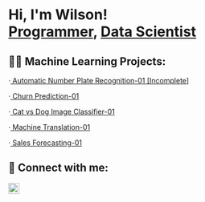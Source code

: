 <h1>Hi, I'm Wilson! <br/><a href="https://github.com/wilsonchs2017">Programmer</a>, <a href="https://www.linkedin.com/in/wilsonchs2017/">Data Scientist</a>

<h2>👨‍💻 Machine Learning Projects:</h2>
<div align = "left">
  
·<a href = "https://github.com/wilsonchs2017/Automatic_Number_Plate_Recognition_01_V1"> Automatic Number Plate Recognition-01 [Incomplete]</a>
  
·<a href = "https://github.com/wilsonchs2017/Churn_Prediction_01_V1"> Churn Prediction-01 </a>
  
·<a href = "https://github.com/wilsonchs2017/Cat_vs_Dog_Image_Classifier_01_V1"> Cat vs Dog Image Classifier-01 </a>
  
·<a href = "https://github.com/wilsonchs2017/Machine_Translation_01_V1"> Machine Translation-01 </a>
  
·<a href = "https://github.com/wilsonchs2017/Sales_Forecasting_01_V1.0"> Sales Forecasting-01 </a>
  
</div>

<h2> 🤳 Connect with me:</h2>

[<img align="left" alt="WilsonCHS2017 | LinkedIn" width="22px" src="https://cdn.jsdelivr.net/npm/simple-icons@v3/icons/linkedin.svg" />][linkedin]

[Linkedin]: [https://www.linkedin.com/in/wilsonchs2017/]

<!--
**wilsonchs2017/wilsonchs2017** is a ✨ _special_ ✨ repository because its `README.md` (this file) appears on your GitHub profile.
-->
